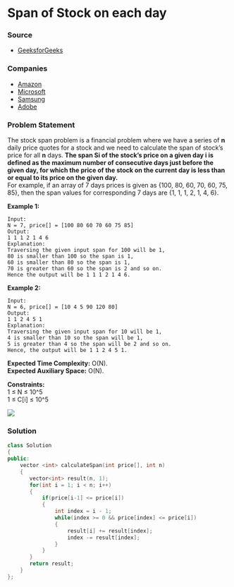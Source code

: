# Span of Stock on each day

### Source

* [GeeksforGeeks](https://practice.geeksforgeeks.org/problems/stock-span-problem-1587115621/1#) 

### Companies

* [Amazon](../../company-based-lists/amazon.md)
* [Microsoft](../../company-based-lists/microsoft.md)
* [Samsung](../../company-based-lists/samsung.md)
* [Adobe](../../company-based-lists/adobe.md)

### Problem Statement

The stock span problem is a financial problem where we have a series of **n** daily price quotes for a stock and we need to calculate the span of stock’s price for all **n** days. **The span Si of the stock’s price on a given day i is defined as the maximum number of consecutive days just before the given day, for which the price of the stock on the current day is less than or equal to its price on the given day.**  
 For example, if an array of 7 days prices is given as {100, 80, 60, 70, 60, 75, 85}, then the span values for corresponding 7 days are {1, 1, 1, 2, 1, 4, 6}.

**Example 1:**

```text
Input: 
N = 7, price[] = [100 80 60 70 60 75 85]
Output:
1 1 1 2 1 4 6
Explanation:
Traversing the given input span for 100 will be 1, 
80 is smaller than 100 so the span is 1, 
60 is smaller than 80 so the span is 1, 
70 is greater than 60 so the span is 2 and so on. 
Hence the output will be 1 1 1 2 1 4 6.
```

**Example 2:**

```text
Input: 
N = 6, price[] = [10 4 5 90 120 80]
Output:
1 1 2 4 5 1
Explanation:
Traversing the given input span for 10 will be 1, 
4 is smaller than 10 so the span will be 1, 
5 is greater than 4 so the span will be 2 and so on. 
Hence, the output will be 1 1 2 4 5 1.
```

**Expected Time Complexity:** O\(N\).  
**Expected Auxiliary Space:** O\(N\).

**Constraints:**  
1 ≤ N ≤ 10^5  
1 ≤ C\[i\] ≤ 10^5

![](https://contribute.geeksforgeeks.org/wp-content/uploads/Stock_span.png)

### Solution

```cpp
class Solution
{
public:
    vector <int> calculateSpan(int price[], int n)
    {
       vector<int> result(n, 1);
       for(int i = 1; i < n; i++)
       {
           if(price[i-1] <= price[i])
           {
               int index = i - 1;
               while(index >= 0 && price[index] <= price[i])
               {
                   result[i] += result[index];
                   index -= result[index];
               }
           }
       }
       return result;
    }
};
```

